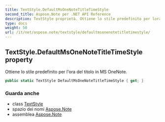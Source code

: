 ```yaml
---
title: TextStyle.DefaultMsOneNoteTitleTimeStyle
second_title: Aspose.Note per .NET API Reference
description: TextStyle proprietà. Ottiene lo stile predefinito per lora del titolo in MS OneNote.
type: docs
weight: 50
url: /it/net/aspose.note/textstyle/defaultmsonenotetitletimestyle/
---
```

## TextStyle.DefaultMsOneNoteTitleTimeStyle property

Ottiene lo stile predefinito per l'ora del titolo in MS OneNote.

```csharp
public static TextStyle DefaultMsOneNoteTitleTimeStyle { get; }
```

### Guarda anche

* class [TextStyle](../)
* spazio dei nomi [Aspose.Note](../../textstyle/)
* assemblea [Aspose.Note](../../../)


